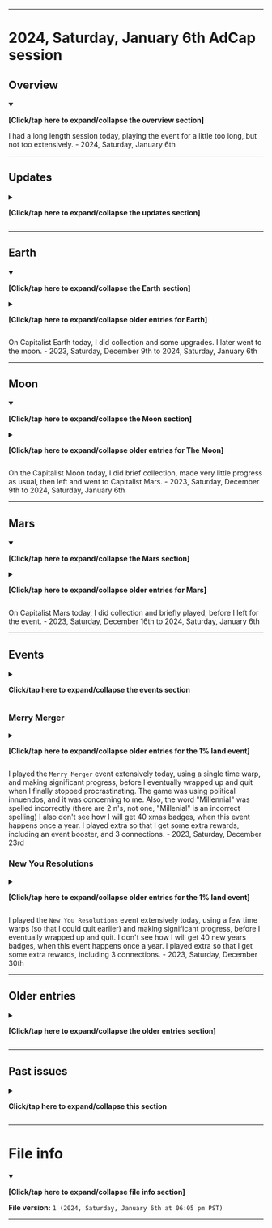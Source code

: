 
***

# 2024, Saturday, January 6th AdCap session

## Overview

<details open><summary><p><b>[Click/tap here to expand/collapse the overview section]</b></p></summary>

<!--
I played AdCap again this week. I spent more time playing this week, and made some progress. I eventually wrapped up and quit when I was finally able to find a stopping point. I had a really good time playing this week. - 2023, Saturday, July 8th

I skipped my AdVenture Capitalist session this week, as I didn't have the time or motivation to play today. - 2023, Saturday, July 15th to 2023, Saturday, August 5th

I had a short AdVenture Capitalist session today, as I was running low on battery. I made minor progress, then played for a short amount of time in the event, before I wrapped up and quit. - 2023, Saturday, November 11th
-->

I had a long length session today, playing the event for a little too long, but not too extensively. - 2024, Saturday, January 6th

</details>

<!-- Notes !-->

<!-- 2023.04.15
Excessively long time played, split across several sessions
Using lots of time warps, sunk cost fallacy on the event
Playing across a time period over 4 hours in length
Event was most played. It was likely the best I have ever done in any event.
!-->

<!-- 2023.04.22
AdCap no updates
Long session, excessive
Spent some time on Earth and Mars, moon received the least attention
The boost on Mars is infinite, you can keep tapping it to make it go on longer
Decided to let it run out, so I could finish up and go to the event
Very long event gameplay
Game closed and reopened, so I could get an ad boost in the event
1% land event, 76% connections
Finally quit
!-->

<!-- 2023.04.29
AdCap 2023.04.29

Very long session
Event gameplay Capitalist Cakeday
Ended much earlier
Taking a break to eat and enjoy the car ride
Came back to find that I was in a dead spot, and my offline earnings did not keep up
Helped me end my addiction and quit earlier
Unable to upload media today, not enough time, and the Internet was too slow. I will give myself until Tuesday.
!-->

<!-- 2023.05.06
Ad crashes 2x
The second crash was because I was trying to see if it was just a 1 time thing
Poor progress in the event
!-->

<!-- End of notes !-->

***

## Updates

<details><summary><p><b>[Click/tap here to expand/collapse the updates section]</b></p></summary>

<details><summary><p><b>[Click/tap here to expand/collapse older entries for game updates]</b></p></summary>

The game did not require an update this week. - 2023, Saturday, April 22nd

The game did not require an update this week. - 2023, Saturday, April 29th

The game did not require an update this week. - 2023, Saturday, May 6th

The game did not require an update this week. - 2023, Saturday, May 13th

The game did not require an update this week. - 2023, Saturday, May 20th

The game required an update this week. - 2023, Saturday, May 27th

The game did not require an update this week. - 2023, Saturday, June 3rd to 2023, Saturday, June 24th

I did not play this week, so I don't know if the game required an update this week. - 2023, Saturday, July 1st

The game required an update this week. - 2023, Saturday, July 8th

I did not play this week, so I don't know if the game required an update this week. - 2023, Saturday, July 15th to 2023, Saturday, September 23rd

The game required an update this week. - 2023, Saturday, September 30th

The game did not require an update this week. - 2023, Saturday, October 7th to 2023, Saturday, October 28th

The game required an update this week. - 2023, Saturday, November 4th

The game did not require an update this week. - 2023, Saturday, November 11th

I did not play this week, so I don't know if the game required an update this week. - 2023, Saturday, November 18th to 2023, Saturday, November 25th

The game did not require an update this week. - 2023, Saturday, December 2nd

The game required an update this week. - 2023, Saturday, December 9th to 2023, Saturday, December 16th

</details>

The game did not require an update this week. - 2023, Saturday, December 23rd to 2024, Saturday, January 6th

</details>

***

## Earth

<details open><summary><p><b>[Click/tap here to expand/collapse the Earth section]</b></p></summary>

<details><summary><p><b>[Click/tap here to expand/collapse older entries for Earth]</b></p></summary>

I returned to AdCap after a 1+ year hiatus today. I spent some time on Earth, and did some upgrades. I am not ready to reset yet. - 2023, Saturday, March 11th

I briefly did collection and some upgrades on Earth today. I am not ready to reset yet. - 2023, Saturday, March 18th

I briefly did collection and some upgrades on Earth today. I am not ready to reset yet. - 2023, Saturday, March 25th

I briefly did collection and some upgrades on Earth today. I am not ready to reset yet. - 2023, Saturday, April 1st

I briefly did collection, then did a reset on Earth today, and made back lots of progress, before continuing on to the Moon. I also converted 2 megabucks. - 2023, Saturday, April 8th

I briefly did collection and some upgrades on Earth today. I am not ready to reset yet. - 2023, Saturday, April 15th

I briefly did collection and some upgrades on Earth today. I am not ready to reset yet. - 2023, Saturday, April 22nd

I briefly did collection and some upgrades on Earth today. I am still not ready to reset yet. - 2023, Saturday, April 29th

I briefly did collection, then did a reset on Earth today, and made back lots of progress, before continuing on to the Moon. I also converted 2 megabucks. It took a long time to gain progress back. - 2023, Saturday, May 6th

I briefly did collection and some upgrades, then I went to the moon. - 2023, Saturday, May 13th

I did collection and some upgrades, then I went to the moon. - 2023, Saturday, May 20th

I briefly did collection and some upgrades, then I went to the moon. I did not activate most ad boosts this week. - 2023, Saturday, May 27th

I briefly did collection and some upgrades, then I went to the moon. I did not activate most ad boosts again this week. - 2023, Saturday, June 3rd to 2023, Saturday, June 24th

I skipped my session today. - 2023, Saturday July 1st

I briefly did collection and some upgrades, then I went to the moon. I did not activate most ad boosts again this week. - 2023, Saturday, July 8th

I skipped my session today. - 2023, Saturday July 15th to 2023, Saturday, September 23rd

I briefly did collection and some upgrades, then I went to the moon. I did not activate most ad boosts again this week. - 2023, Saturday, September 30th

I briefly did collection and some upgrades, then I did a reset of Earth, and built some progress back, before I went to the moon. I activated most ad boosts this week, unlike the last sessions, where I didn't. - 2023, Saturday, October 7th

I did collection and some upgrades, stuck around for a bit, then I went to the moon. I did activate most ad boosts again this week. - 2023, Saturday, October 14th

I did collection and some upgrades, stuck around for a bit, then I went to the moon. I made sure to activate most ad boosts again this week. I am not ready to reset yet. - 2023, Saturday, October 21st

I did collection and some upgrades, stuck around for a bit, then I went to Mars, not going to the moon second by mistake. I made sure to activate most ad boosts again this week. I am not ready to reset yet. - 2023, Saturday, October 28th

I did collection and some upgrades, stuck around for a very short time, then I went to the Moon. I did not activate any ad boosts today, but did watch an ad for a reward. I am not ready to reset yet. - 2023, Saturday, November 4th to 2023, Saturday, November 11th

I skipped my session today. - 2023, Saturday, November 18th to 2023, Saturday, November 25th

On Capitalist Earth today, I did collection and some upgrades, before doing an angel claim, and making back significant progress. My session was split in two, as my battery ran too low, and I had to wait for a charge. I later went to the moon. - 2023, Saturday, December 2nd

</details>

On Capitalist Earth today, I did collection and some upgrades. I later went to the moon. - 2023, Saturday, December 9th to 2024, Saturday, January 6th

</details>

***

## Moon

<details open><summary><p><b>[Click/tap here to expand/collapse the Moon section]</b></p></summary>

<details><summary><p><b>[Click/tap here to expand/collapse older entries for The Moon]</b></p></summary>

I returned to AdCap after a 1+ year hiatus today. I spent some time on the Moon, and did some upgrades. I am not ready to reset yet. - 2023, Saturday, March 11th

I briefly did collection and some upgrades on the Moon today. I am not ready to reset yet. - 2023, Saturday, March 18th

I briefly did collection and some upgrades on the Moon today. I am not ready to reset yet. - 2023, Saturday, March 25th

I briefly did collection and some upgrades on the Moon today. I am not ready to reset yet. - 2023, Saturday, April 1st

I briefly did collection and some upgrades on the Moon today. I am not ready to reset yet. - 2023, Saturday, April 8th

I briefly did collection and some upgrades on the Moon today. I am not ready to reset yet. - 2023, Saturday, April 15th

I briefly did collection and some upgrades on the Moon today. I am not ready to reset yet. I spent the least time on the moon today out of the 4 regions. - 2023, Saturday, April 22nd

I briefly did collection and some upgrades on the Moon today. I am still not ready to reset yet. - 2023, Saturday, April 29th

I briefly did collection and some upgrades on the Moon today. I made very little progress as usual. I am still not ready to reset yet. There were 2 ad crashes, the second crash happened because I was trying to see if it was just a 1 time thing. Turns out it wasn't. - 2023, Saturday, May 6th

I briefly did collection on the Moon today. I made very little progress as usual. I am still not ready to reset yet. There was an ad crash, I could not double my offline earnings or start any boosts today because of it. - 2023, Saturday, May 13th

I briefly did collection on the Moon today. I made very little progress as usual. I did not use any ad boosts. - 2023, Saturday, May 20th to 2023, Saturday, June 3rd to 2023, Saturday, June 24th

I skipped my session today. - 2023, Saturday July 1st

I briefly did collection on the Moon today. I made very little progress as usual. I did not use any ad boosts. - 2023, Saturday, July 8th

I skipped my session today. - 2023, Saturday July 15th to 2023, Saturday, September 23rd

I briefly did collection on the Moon today. I made very little progress as usual. I did not use any ad boosts. - 2023, Saturday, September 30th

I briefly did collection on the Moon today. I made very little progress as usual. I did not use any ad boosts. I am considering buying a 27x multiplier, so that I can go for the maximum amount of revenue on the moon, but I am unsure whether it will persist through a complete reset. - 2023, Saturday, October 7th

I briefly did collection on the Moon today. I made very little progress as usual. I decided to buy the 27x multiplier, so far it doesn't look like it is doing anything, even after watching an ad. So I left and went to Mars. - 2023, Saturday, October 14th

I briefly did collection on the Moon today. I made very little progress as usual, but I made more progress than I normally do. The multiplier seems to work, just not that well. I eventuall left and went to Mars. - 2023, Saturday, October 21st

I briefly did collection on the Moon today. I made very little progress. I eventually left and went to the event. - 2023, Saturday, October 28th

I briefly did collection on the Moon today. I made very little progress as usual. I eventually left and went to Mars. - 2023, Saturday, November 4th

I briefly did collection on the Moon today. I made very little progress as usual. I eventually left and went to Mars. I seem to actually be making money at a more rapid rate on the moon again.  - 2023, Saturday, November 11th

I skipped my session today. - 2023, Saturday, November 18th to 2023, Saturday, November 25th

On the Capitalist Moon today, I did brief collection, made very little progress as usual, then left and went to Capitalist Mars. - 2023, Saturday, December 2nd

</details>

On the Capitalist Moon today, I did brief collection, made very little progress as usual, then left and went to Capitalist Mars. - 2023, Saturday, December 9th to 2024, Saturday, January 6th

</details>

***

## Mars

<details open><summary><p><b>[Click/tap here to expand/collapse the Mars section]</b></p></summary>

<details><summary><p><b>[Click/tap here to expand/collapse older entries for Mars]</b></p></summary>

I returned to AdCap after a 1+ year hiatus today. I spent some time on mARS, and did some upgrades. I am not ready to reset yet. - 2023, Saturday, March 11th

I briefly did collection and some upgrades on Mars today. I am not ready to reset yet, but I am close. - 2023, Saturday, March 18th

I briefly did collection and some upgrades on Mars today. I am not ready to reset yet, but I am very close. - 2023, Saturday, March 25th

I did collection, then did a reset. I made back all of my progress, plus lots more within a short amount of time. I also converted 8 megabucks. - 2023, Saturday, April 1st

I did collection, and made some progress, before moving on to the event. - 2023, Saturday, April 8th

I did collection, and made some progress, before moving on to the event. - 2023, Saturday, April 15th

I did collection, and made some progress, before moving on to the event. I found out that the boost on Mars is infite, as you can keep tapping it to make it go on longer, adding 1 second for every tap. I decided to let it run out, so I could finish up and go to the event. - 2023, Saturday, April 22nd

I did collection, and made some progress, before moving on to the event. I am not ready to reset yet. - 2023, Saturday, April 29th

I did collection, and made some progress, before moving on to the event. I am not ready to reset yet, I was going to reset, but the reset on Earth took too much of my time this week. Maybe I will reset next week. - 2023, Saturday, May 6th

I did collection, and made some progress, before I did a reset. I made back all of my progress, along with lots of extra progress. I wasn't expecting this, but I maxed out some industries, and will likely be able to max out Mars next week. I eventually wrapped up and went to the event. - 2023, Saturday, May 13th

I did collection and upgrades, and spent a long amount of time collecting money and doing upgrades. I eventually wrapped up and went to the event. - 2023, Saturday, May 20th

I did collection and upgrades, and spent a brief amount of time collecting money and doing upgrades. I eventually wrapped up and went to the event. I may reset again soon. - 2023, Saturday, May 27th

I did collection and 1 upgrade, and spent a very brief amount of time collecting money and doing upgrades. I eventually wrapped up and went to the event. I may reset again soon. - 2023, Saturday, June 3rd to 2023, Saturday, June 10th

I did collection, and some upgrades, then decided to do a reset. I completed Mars (just like I did the Moon) although it seems like further progress will still be attainable (although there will be no new unlocks) I played for a long time, until it began to take a long time to upgrade anything, then I quit. - 2023, Saturday, June 17th

I did collection, and several upgrades, playing for a while, until it began to take a long time to upgrade anything again, then I quit. - 2023, Saturday, June 24th

I skipped my session today. - 2023, Saturday July 1st

I did collection, and several upgrades, playing for a while, until it began to take a long time to upgrade anything again, then I quit. - 2023, Saturday, July 8th

I skipped my session today. - 2023, Saturday July 15th to 2023, Saturday, September 23rd

I did collection, and several upgrades, playing for a while, until it began to take a long time to upgrade anything again, then I quit. - 2023, Saturday, September 30th

I did collection, and some upgrades, playing for a while, until it began to take a long time to upgrade anything again, then I went to the event. - 2023, Saturday, October 7th

I did collection, and some upgrades, playing for a while, until it began to take a long time to upgrade anything again, then I went to the event. - 2023, Saturday, October 14th

I did collection, and some upgrades, playing for a while, until it began to take a long time to upgrade anything again, then I went to the event. - 2023, Saturday, October 21st

I did collection, and some upgrades, playing for a while, until it began to take a long time to upgrade anything again, then I went to The Moon. - 2023, Saturday, October 28th

I did collection, and briefly played, before going to the event. - 2023, Saturday, November 4th to 2023, Saturday, November 11th

I skipped my session today. - 2023, Saturday, November 18th to 2023, Saturday, November 25th

On Capitalist Mars today, I did collection and briefly played, before going to the event. I did not have the time to do a reset on Mars today. - 2023, Saturday, December 2nd

On Capitalist Mars today, I did collection and briefly played, before doing an angel claim, making bath significant progress, then I left for the event. - 2023, Saturday, December 9th

</details>

On Capitalist Mars today, I did collection and briefly played, before I left for the event. - 2023, Saturday, December 16th to 2024, Saturday, January 6th

</details>

***

## Events

<details><summary><p><b>Click/tap here to expand/collapse the events section</b></p></summary>

### Capitalist Cakeday

<details><summary><p><b>[Click/tap here to expand/collapse older entries for the Capitalist Cakeday event]</b></p></summary>

I became significantly addicted, and made lots of progress on the Capitalist Cakeday event. I had a long trip home, so playing this was what I did. It is the most difficult event in the game, and I made it further than I ever have before. My Internet cut out once for nearly an hour, as the device running the mobile hotspot died, yet the game still resumed, and didn't interrupt when reconnecting. I will find out (hopefully) next week if I lost progress or not. - 2023, Saturday, March 11th

I played the Capitalist Cakeday event for a while today during my trip to Cannon Beach. I did not expect the event to repeat so early. Later on, I took a break to eat and enjoy the car ride. At some point during this time, I enteed a deadspot, and my offline earnings did not keep up. This helped with my addiction, and I quit much earlier. - 2023, Saturday, April 29th

I played the Capitalist Cakeday event for a while today, but it was too slow to progress, so I eventually quit. - 2023, Saturday, June 10th

I played the Capitalist Cakeday event for a very long time today, and made a lot of progress, but had to quit, as I used up all of my leisure time for this block of the day. - 2023, Saturday, October 14th

</details>

I played the Capitalist Cakeday event for a short time today, and made a small amount of progress, but had to quit, as my battery was low. - 2023, Saturday, December 9th

### Cashalot

<details><summary><p><b>[Click/tap here to expand/collapse older entries for the Cashalot event]</b></p></summary>

I played the Cashalot event for multiple hours today, and made lots of progress. I eventually quit when I ran low on battery. - 2023, Saturday, March 18th

I played the Cashalot event for a while today, and made a little bit of progress, although pretty poor. I eventually quit when I ran low on battery. - 2023, Saturday, May 6th

I played the Cashalot event for a while today, and made a little bit of progress. I eventually quit when I forced myself to break the addiction, so that I could get to work. - 2023, Saturday, June 17th

I played the Cashalot event for a very long time today, and made a large amount of progress. It felt like the best I had ever done in this event, but I feel there might have been a better attempt in the past. I eventually quit when I ran too low on battery. - 2023, Saturday, October 21st

I played the Cashalot event for a short amount of time, but rapidly made significant progress, even though I just wanted to go to the second reward and quit. I eventually quit when I finished the hard drive backup I was doing during the session. - 2023, Saturday, October 21st

</details>

I played the Cashalot event for a very short amount of time, but made some progress. I forced myself to quit extra early, as I had things I needed to do today, and couldn't spend any more time on gameplay. - 2023, Saturday, December 16th

### Profit-A-Bowl

<details><summary><p><b>[Click/tap here to expand/collapse older entries for the Profit-A-Bowl event]</b></p></summary>

I played the Profit-A-Bowl event for over an hour today, and made lots of progress. I eventually quit when I ran low on battery and time. - 2023, Saturday, March 25th

I played the Profit-A-Bowl event for about an hour today, and made a decent amount of progress. I eventually quit when I was finally able to curb my addiction. - 2023, Saturday, May 13th

I played the Profit-A-Bowl event for less than an hour today, and made a decent amount of progress. I eventually quit when I got the first 2 rewards, and some simple progress. - 2023, Saturday, June 24th

I played the Profit-A-Bowl event for a very short amount of time today, and made a small amount of progress, earning 2 gold, and another football badge. I then quit. - 2023, Saturday, November 4th

</details>

I played the Profit-A-Bowl event for a short amount of time today, and made a small amount of progress, earning 2 gold, another football badge, and a time warp. I then quit. With the time I had today, I played for a little bit too long. - 2024, Saturday, January 6th

### Cashella

<details><summary><p><b>[Click/tap here to expand/collapse older entries for the Cashalla event]</b></p></summary>

I played the Cashella for over an hour today, and made some progress. I eventually quit when I ran low on battery, time, and interest. - 2023, Saturday, April 1st

</details>

I played the Cashella for less than an hour today, and made some progress. I eventually quit when I ran low on battery, and time. - 2023, Saturday, May 20th

### Making it rain

<details><summary><p><b>[Click/tap here to expand/collapse older entries for the Making it Rain event]</b></p></summary>

I played the making it rain event for a short period of time compared to the past 4 event sessions. I started my session today with low battery, and couldn't continue on the same charge. I didn't make it very far in the event, as I had to stop when my battery reached 6%. - 2023, Saturday, April 8th

</details>

### Saturday Morning Fever

<details><summary><p><b>[Click/tap here to expand/collapse older entries for the Saturday Morning Fever event]</b></p></summary>

I played the Saturday Morning Fever event for a very long time, splitting across several sessions over a 4+ hour period. I used lots of time warps, it became a sunk cost fallacy for me continuing to play the event, and unlock something. The event made up over 85% of my sessions time, and it was likely the best I have ever done in any event. I eventually wrapped up and quit. - 2023, Saturday, April 15th

I played the Saturday Morning Fever event for a long amount of time, but significantly shorter compared to last time. I made a decent amount of progress, then I eventually wrapped up and quit. - 2023, Saturday, May 27th

I played the Saturday Morning Fever event for a long amount of time, but slighty shorter compared to last time. I made a decent amount of progress, then I eventually wrapped up and quit. I had a good time playing. - 2023, Saturday, July 8th

</details>

I played the Saturday Morning Fever event for a moderate amount of time. I made a decent amount of progress, then I eventually wrapped up and quit. I had an OK time playing. - 2023, Saturday, September 30th

### 1% land

<details><summary><p><b>[Click/tap here to expand/collapse older entries for the 1% land event]</b></p></summary>

I played the 1% land event for a very long time, although still staying within the same session. I didn't waste any of my time warps this time. Early on, I closed and reopened the game, so that I could enable the ad boost. I now have 76% of the capitalist connections for this event. I eventually wrapped up and quit. - 2023, Saturday, April 22nd

I played the 1% land event for a short amount time in comparison to last week. I didn't waste any of my time warps this time. I eventually wrapped up and quit. - 2023, Saturday, June 3rd

I played the 1% land event for an excessive amount of time in comparison to last time. I wasted a few time warps, and made notable progress, before I eventually wrapped up and quit when my battery hit 5% and I lost a couple hours of time. - 2023, Saturday, October 7th

</details>

I played the 1% land event for an excessive amount of time in comparison to last time. I wasted a single time warp, and made notable progress, before I eventually wrapped up and quit when I ran too low on time. - 2023, Saturday, December 2nd

### A nightmare on easy street

<details><summary><p><b>[Click/tap here to expand/collapse older entries for the 1% land event]</b></p></summary>

No older entries available.

</details>

I played the `A nightmare on easy street` event extensively today, using a couple time warps, and making significant progress, before I eventually wrapped up and quit when my battery hit 6% and I lost a couple hours of time. - 2023, Saturday, October 28th

</details>

### Merry Merger

<details><summary><p><b>[Click/tap here to expand/collapse older entries for the 1% land event]</b></p></summary>

No older entries available.

</details>

I played the `Merry Merger` event extensively today, using a single time warp, and making significant progress, before I eventually wrapped up and quit when I finally stopped procrastinating. The game was using political innuendos, and it was concerning to me. Also, the word "Millennial" was spelled incorrectly (there are 2 n's, not one, "Millenial" is an incorrect spelling) I also don't see how I will get 40 xmas badges, when this event happens once a year. I played extra so that I get some extra rewards, including an event booster, and 3 connections. - 2023, Saturday, December 23rd

</details>

### New You Resolutions

<details><summary><p><b>[Click/tap here to expand/collapse older entries for the 1% land event]</b></p></summary>

No older entries available.

</details>

I played the `New You Resolutions` event extensively today, using a few time warps (so that I could quit earlier) and making significant progress, before I eventually wrapped up and quit. I don't see how I will get 40 new years badges, when this event happens once a year. I played extra so that I get some extra rewards, including 3 connections. - 2023, Saturday, December 30th

</details>

***

## Older entries

<details><summary><p lang="en"><b>[Click/tap here to expand/collapse the older entries section]</b></p></summary>

<!--
# Notice - Didn't play

I skipped my AdCap session today to save time, as I didn't feel like like playing this week. I might play again next week. It isn't that likely though.

I plan to return eventually to finish some parts of the game, then I will permanently wrap up. I am currently considering switching the day of gameplay to Monday.
!-->

<details><summary><p lang="en"><b>[Click/tap here to expand/collapse older entries]</b></p></summary>

## 2022, Saturday, March 5th

This week, I strongly considered swapping my AdCom session for an AdCap session, due to the Russian invasion of Ukraine, but decided against it. Even then, I considered doubling up the sessions, but since my AdCom session went on for far too long, I didn't have the time for it. Hope for returning to this game definitely isn't dead.

## 2022, Saturday, March 12th to 2022, Saturday, May 28th

I skipped my AdCap session today to save time, as I didn't feel like like playing this week.

I plan to return eventually to finish some parts of the game, then I will permanently wrap up. I am currently considering switching the day of gameplay to Monday.

## 2022, Saturday, June 11th

Due to a massive resource waste in AdVenture Communist today, I considered playing AdCap to fill in the time. I ended up playing much longer than expected, and was unable to get to AdCap today. - 2022, Saturday, June 4th to 2022, Saturday, June 11th

## 2022, Saturday, June 18th to 2022, Saturday, December 10th

Considerations are still being made to return, but that didn't happen today. - 2022, Saturday, June 18th to 2022, Saturday, December 10th

## 2022, Saturday, December 17th

I had a difficult time gaining focus and waking up today, and considered playing AdCap and AdCom. I didn't, as I didn't have the time to do so. Hope is not completely dead for my return. - 2022, Saturday, December 17th

## 2022, Saturday, December 24th to 2023, Saturday, February 11th

I skipped my AdCap session today to save time, as I didn't have the time to play this week.

I plan to return eventually to finish some parts of the game, then I will permanently wrap up. I am still considering switching the day of gameplay to Monday. - 2022, Saturday, December 24th to 2023, Saturday, February 11th

## 2023, Saturday, February 18th to 2023, Saturday, February 25th

I skipped my AdCap session today to save time, as I didn't have the time to play this week.

I plan to return eventually to finish some parts of the game, then I will permanently wrap up. I plan for a possible return on 2023, Saturday, March 11th. - 2023, Saturday, February 18th to 2023, Saturday, February 25th

## 2023, Saturday, March 4th

I skipped my AdCap session, as I didn't have the time or interest. I did resume playing AdVenture Communist today, after a ~6 month hiatus.

</details>

## 2023, Saturday, March 11th

I finally returned to AdVenture Capitalist today after a 1+ year hiatus,

</details>

***

## Past issues

<details><summary><p lang="en"><b>Click/tap here to expand/collapse this section</b></p></summary>

### HyperHippo ad controversy (2022 March 26th - 2022 July 16th)

The parent company for AdVenture Communist and AdVenture Capitalist (and also AdVenture Ages, and Vacation Tycoon (newly released) which I don't play) is having an ongoing controversy regarding suppressing community criticism regarding increasing montization of their games. It currently looks like the company is going to run itself out of business over greed, so my gameplay of the 2 games is now on life support. I hope to continue on for as long as I can, but be prepared that the cord may be cut any day now. Unfortunately, these are online only games that don't have offline play support, so when HyperHippo dies, I can no longer play.

It is looking like they are going to survive this controversy, but I can't be sure. - 2022 March 26th to 2022 July 16th.

</details>

***

# File info

<details open><summary><p><b>[Click/tap here to expand/collapse file info section]</b></p></summary>

**File version:** `1 (2024, Saturday, January 6th at 06:05 pm PST)`

</details>

***
